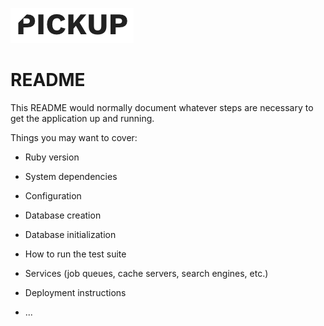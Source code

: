 ![Welcome to Pickup!](https://github.com/jonbae213/pickup/blob/master/app/assets/images/pickup_logo.jpg)

# README

This README would normally document whatever steps are necessary to get the
application up and running.

Things you may want to cover:

* Ruby version

* System dependencies

* Configuration

* Database creation

* Database initialization

* How to run the test suite

* Services (job queues, cache servers, search engines, etc.)

* Deployment instructions

* ...

<!-- <a target="_blank" href="/icons/set/bookmark-ribbon">Bookmark icon</a> icon by <a target="_blank" href="https://icons8.com">Icons8</a> -->
